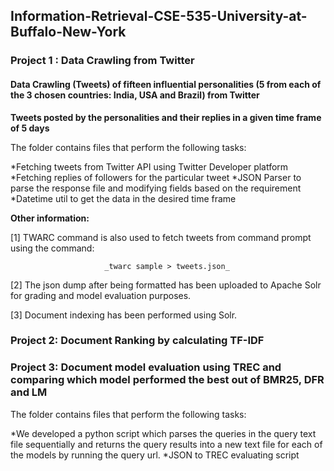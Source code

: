 ## Information-Retrieval-CSE-535-University-at-Buffalo-New-York

### Project 1 : Data Crawling from Twitter

#### Data Crawling (Tweets) of fifteen influential personalities (5 from each of the 3 chosen countries: India, USA and Brazil) from Twitter

**Tweets posted by the personalities and their replies in a given time frame of 5 days**

The folder contains files that perform the following tasks:

*Fetching tweets from Twitter API using Twitter Developer platform
*Fetching replies of followers for the particular tweet
*JSON Parser to parse the response file and modifying fields based on the requirement
*Datetime util to get the data in the desired time frame

**Other information:**

[1] TWARC command is also used to fetch tweets from command prompt using the command:

                         _twarc sample > tweets.json_
                         
[2] The json dump after being formatted has been uploaded to Apache Solr for grading and model evaluation purposes.

[3] Document indexing has been performed using Solr.

### Project 2: Document Ranking by calculating TF-IDF 

### Project 3: Document model evaluation using TREC and comparing which model performed the best out of BMR25, DFR and LM

The folder contains files that perform the following tasks:

*We developed a python script which parses the queries in the query text file sequentially and returns the query results into a new text file for each of the models by running the query url.
*JSON to TREC evaluating script
